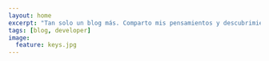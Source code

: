 ```yaml
---
layout: home
excerpt: "Tan solo un blog más. Comparto mis pensamientos y descubrimientos sobre tecnologíca, programación y alguna que otra divagación"
tags: [blog, developer]
image:
  feature: keys.jpg
---
```

